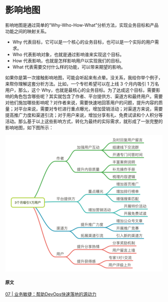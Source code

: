 # 影响地图

影响地图是通过简单的“Why-Who-How-What”分析方法，实现业务目标和产品功能之间的映射关系。
- Why 代表目标，它可以是一个核心的业务目标，也可以是一个实际的用户需求。
- Who 代表影响对象，也就是通过影响谁来实现这个目标。
- How 代表影响，也就是怎样影响用户以实现我们的目标。
- What 代表需要交付什么样的功能，可以带来期望的影响。


如果你是第一次接触影响地图，可能会听起来有点晕。没关系，我给你举个例子，来帮你理解这套分析方法。比如，一个专栏希望可以在上线 3 个月内吸引 1 万名用户，那么，这个 Why，也就是最核心的业务目标。为了达成这个目标，需要影响的角色包含哪些呢？其实就包含了作者、平台提供方、渠道方和最终用户。需要对他们施加哪些影响呢？对作者来说，需要快速地回答用户的问题，提升内容的质量；对平台来说，需要对专栏进行重点曝光，增加营销活动；对渠道方来说，需要提高推广力度和渠道引流；对于用户来说，增加分享有礼、免费试读和个人积分等活动。那么基于以上这些影响方式，转化为最终的实际需求，就形成了一张完整的影响地图，如下图所示：

![影响地图例](/img/yingxiangditu.png)


#### 原文
[07 | 业务敏捷：帮助DevOps快速落地的源动力](https://time.geekbang.org/column/article/155791)